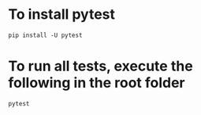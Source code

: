 # To install pytest
`pip install -U pytest`

# To run all tests, execute the following in the root folder
`pytest`